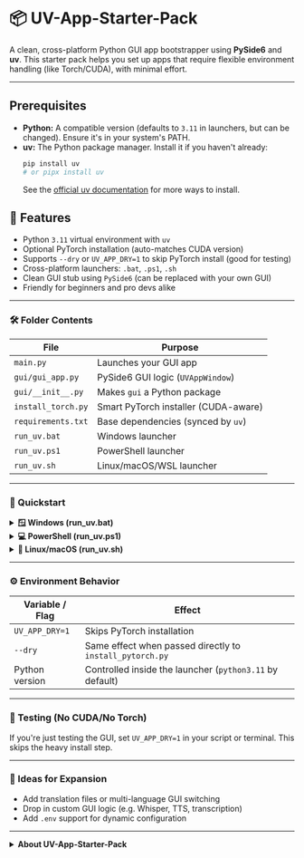 
# 📦 UV-App-Starter-Pack

A clean, cross-platform Python GUI app bootstrapper using **PySide6** and **uv**. This starter pack helps you set up apps that require flexible environment handling (like Torch/CUDA), with minimal effort.

---
## Prerequisites

*   **Python:** A compatible version (defaults to `3.11` in launchers, but can be changed). Ensure it's in your system's PATH.
*   **uv:** The Python package manager. Install it if you haven't already:
    ```bash
    pip install uv
    # or pipx install uv
    ```
    See the [official uv documentation](https://github.com/astral-sh/uv#installation) for more ways to install.

## 🧰 Features

- Python `3.11` virtual environment with `uv`
- Optional PyTorch installation (auto-matches CUDA version)
- Supports `--dry` or `UV_APP_DRY=1` to skip PyTorch install (good for testing)
- Cross-platform launchers: `.bat`, `.ps1`, `.sh`
- Clean GUI stub using `PySide6` (can be replaced with your own GUI)
- Friendly for beginners and pro devs alike

---

### 🛠 Folder Contents

| File                  | Purpose |
|-----------------------|---------|
| `main.py`             | Launches your GUI app |
| `gui/gui_app.py`      | PySide6 GUI logic (`UVAppWindow`) |
| `gui/__init__.py`     | Makes `gui` a Python package |
| `install_torch.py`  | Smart PyTorch installer (CUDA-aware) |
| `requirements.txt`    | Base dependencies (synced by `uv`) |
| `run_uv.bat`          | Windows launcher |
| `run_uv.ps1`          | PowerShell launcher |
| `run_uv.sh`           | Linux/macOS/WSL launcher |

---

### 🚀 Quickstart

<details>
<summary><strong>🪟 Windows (run_uv.bat)</strong></summary>

```bat
:: Optional: Skip torch install (for testing)
set UV_APP_DRY=1

:: Run this script
run_uv.bat
```

</details>

<details>
<summary><strong>💻 PowerShell (run_uv.ps1)</strong></summary>

```powershell
$env:UV_APP_DRY=1   # Optional
./run_uv.ps1
```

</details>

<details>
<summary><strong>🐧 Linux/macOS (run_uv.sh)</strong></summary>

```bash
export UV_APP_DRY=1   # Optional
chmod +x run_uv.sh
./run_uv.sh
```

</details>

---

### ⚙️ Environment Behavior

| Variable / Flag     | Effect |
|---------------------|--------|
| `UV_APP_DRY=1`      | Skips PyTorch installation |
| `--dry`             | Same effect when passed directly to `install_pytorch.py` |
| Python version      | Controlled inside the launcher (`python3.11` by default) |

---

### 🧪 Testing (No CUDA/No Torch)

If you're just testing the GUI, set `UV_APP_DRY=1` in your script or terminal. This skips the heavy install step.

---

### 🧠 Ideas for Expansion

- Add translation files or multi-language GUI switching
- Drop in custom GUI logic (e.g. Whisper, TTS, transcription)
- Add `.env` support for dynamic configuration

---
<details>
<summary><strong>About UV-App-Starter-Pack</strong></summary>

This project was created to simplify the often tedious process of setting up a new Python GUI application, especially when targeting multiple operating systems (Windows, macOS, Linux) and dealing with dependencies that require specific system configurations (like PyTorch with different CUDA versions).

**Core Goals:**

*   **Rapid Setup:** Use `uv` for near-instantaneous virtual environment creation and dependency installation.
*   **Cross-Platform:** Provide ready-to-use launcher scripts (`.bat`, `.ps1`, `.sh`) for a consistent experience everywhere.
*   **Dependency Handling:** Demonstrate robust dependency management, including the conditional installation of PyTorch based on detected CUDA capabilities.
*   **Clean Foundation:** Offer a minimal PySide6 GUI application stub that is easy to replace or build upon.

Whether you're a beginner looking for an easy entry into GUI development or an experienced developer needing a reliable template for ML/AI or other complex applications, this starter pack aims to get you running faster.
</details>
